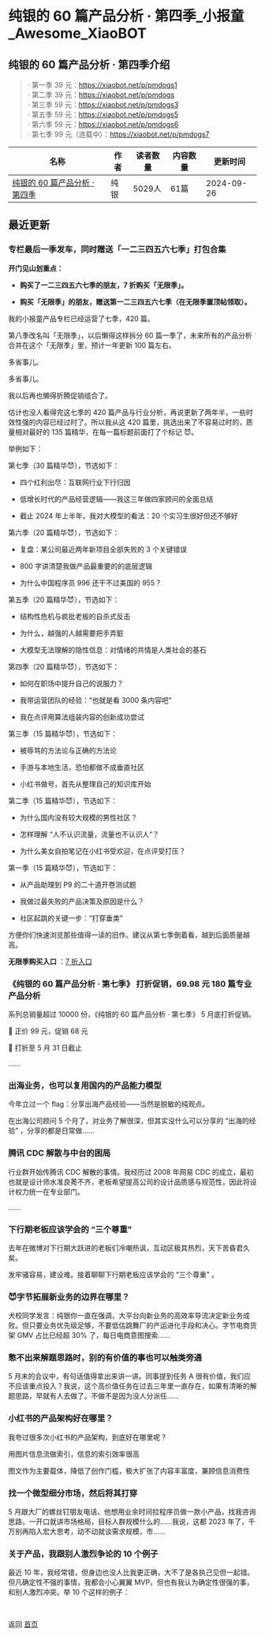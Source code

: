 # 纯银的 60 篇产品分析 · 第四季_小报童_Awesome_XiaoBOT

## 纯银的 60 篇产品分析 · 第四季介绍
> · 第一季 39 元：https://xiaobot.net/p/pmdogs1    
· 第二季 39 元：https://xiaobot.net/p/pmdogs    
· 第三季 59 元：https://xiaobot.net/p/pmdogs3    
· 第五季 59 元：https://xiaobot.net/p/pmdogs5    
· 第六季 59 元：https://xiaobot.net/p/pmdogs6    
· 第七季 99 元（连载中）：https://xiaobot.net/p/pmdogs7  
  


|名称|作者|读者数量|内容数量|更新时间|
|---|---|---|---|---|
|[纯银的 60 篇产品分析 · 第四季](https://xiaobot.net/p/pmdogs4?refer=0b133df9-27dc-423b-8101-639049001c13)|纯银|5029人|61篇|2024-09-26|

## 最近更新
### 专栏最后一季发车，同时赠送「一二三四五六七季」打包合集

**开门见山划重点：**

  * **购买了一二三四五六七季的朋友，7 折购买「无限季」。**

  * **购买「无限季」的朋友，赠送第一二三四五六七季（在无限季置顶帖领取）。**

我的小报童产品专栏已经运营了七季，420 篇。

第八季改名叫「无限季」，以后懒得这样拆分 60 篇一季了，未来所有的产品分析合并在这个「无限季」里，预计一年更新 100 篇左右。

多省事儿。

多省事儿。

我以后再也懒得折腾促销组合了。

估计也没人看得完这七季的 420 篇产品与行业分析，再说更新了两年半，一些时效性强的内容已经过时了。所以我从这 420
篇里，挑选出来了不容易过时的，质量相对最好的 135 篇精华，在每一篇标题前面打了个标记 😈。

举例如下：

第七季（30 篇精华😈），节选如下：

  * 四个红利出尽：互联网行业下行归因

  * 低增长时代的产品经营逻辑——我这三年做四家顾问的全面总结

  * 截止 2024 年上半年，我对大模型的看法：20 个实习生很好但还不够好

第六季（20 篇精华😈），节选如下：

  * 复盘：某公司最近两年新项目全部失败的 3 个关键错误

  * 800 字讲清楚我做产品最重要的的底层逻辑

  * 为什么中国程序员 996 还干不过美国的 955？

第五季（20 篇精华😈），节选如下：

  * 结构性危机与疯批老板的自杀式反击

  * 为什么，越强的人越需要把手弄脏

  * 大模型无法理解的隐性信息：对情绪的共情是人类社会的基石

第四季（20 篇精华😈），节选如下：

  * 如何在职场中提升自己的说服力？

  * 我带运营团队的经验：“也就是看 3000 条内容吧”

  * 我在点评用算法组装内容的创新成功尝试

第三季（15 篇精华😈），节选如下：

  * 被辱骂的方法论与正确的方法论

  * 手游与本地生活，恐怕都做不成垂直社区

  * 小红书做号，首先从整理自己的知识库开始

第二季（15 篇精华😈），节选如下：

  * 为什么国内没有较大规模的男性社区？

  * 怎样理解 “人不认识流量，流量也不认识人”？

  * 为什么美女自拍笔记在小红书受欢迎，在点评受打压？

第一季（15 篇精华😈），节选如下：

  * 从产品助理到 P9 的二十道开卷测试题

  * 我做过最失败的产品决策及原因是什么？

  * 社区起跳的关键一步：“打穿垂类”

方便你们快速浏览那些值得一读的旧作。建议从第七季倒着看，越到后面质量越高。

**无限季购买入口** ：[7
折入口](https://xiaobot.net/coupon/430989c4-4740-48d0-af36-3dde0e7b0be4)

### 《纯银的 60 篇产品分析 · 第七季》 打折促销，69.98 元 180 篇专业产品分析

系列总销量超过 10000 份，《纯银的 60 篇产品分析 · 第七季》 5 月底打折促销。

🎉 正价 99 元，促销 68 元

🎉 打折至 5 月 31 日截止

......

### 出海业务，也可以复用国内的产品能力模型

今年立过一个 flag：分享出海产品经验——当然是脱敏的纯观点。

在出海公司顾问 5 个月了，对业务了解很深，但其实没什么可以分享的 “出海的经验” ，分享的都是日常做......

### 腾讯 CDC 解散与中台的困局

行业群开始传腾讯 CDC 解散的事情。我经历过 2008 年网易 CDC
的成立，最初也就是设计师水准良莠不齐，老板希望提高公司的设计品质感与规范性，因此将设计权力统一在专业部门。

......

### 下行期老板应该学会的 “三个尊重”

去年在微博对下行期大跃进的老板们冷嘲热讽，互动区极其热烈，天下苦昏君久矣。

发牢骚容易，建设难。接着聊聊下行期老板应该学会的 “三个尊重” 。

### 😈字节拓展新业务的边界在哪里？

犬校同学发言：纯银你一直在强调，大平台向新业务的高效率导流决定新业务成败。但只要业务优先级足够，不要低估跳舞厂的产运进化手段和决心。字节电商货架 GMV
占比已经超 30% 了，每日电商意图搜索......

### 憋不出来解题思路时，别的有价值的事也可以触类旁通

5 月末的会议中，有句话值得拿出来讲一讲。同事提到任务 A
很有价值，我们应不应该重点投入？我说，这个高价值任务在过去三年里一直存在，如果有清晰的解题思路，早就有人去做了。不做不是因为没人分派任......

### 小红书的产品架构好在哪里？

我夸过很多次小红书的产品架构，到底好在哪里呢？

用图片信息流做索引，信息的索引效率很高

图文作为主要载体，降低了创作门槛，极大扩张了内容丰富度，兼顾信息消费性

### 找一个微型细分市场，然后将其打穿

5 月跟大厂的螺丝钉朋友电话，他想用业余时间拉程序员做一款小产品，找我咨询思路，一开口就讲市场格局，目标人群规模什么的……我说，这都 2023
年了，千万别再陷入宏大思考，动不动就谈需求规模，市......

### 关于产品，我跟别人激烈争论的 10 个例子

最近 10 年，我经常错，但身边也没人比我更正确，大不了是各执己见但一起错。但凡确定性不强的事情，我都会小心翼翼
MVP，但也有我认为确定性很强的事，和别人激烈冲突。举 10 个这样的例子：


<a href="https://github.com/Reno9527/awesome-xiaobot" style="color: white; text-decoration: none;">awesome-xiaobot</a>

返回 [首页](../README.md)
